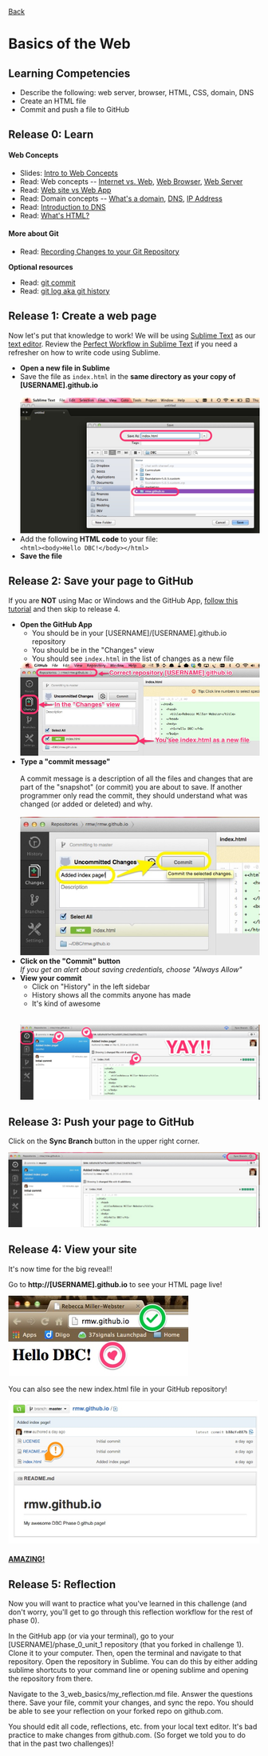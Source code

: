 [Back](README.md)

# Basics of the Web

## Learning Competencies

- Describe the following: web server, browser, HTML, CSS, domain, DNS
- Create an HTML file
- Commit and push a file to GitHub

## Release 0: Learn

#### Web Concepts

* Slides: [Intro to Web Concepts](http://girldevelopit.com/assets/web-concepts/index.html#/)
* Read: Web concepts -- [Internet vs. Web](http://skillcrush.com/2012/08/19/the-internet-vs-the-web/), [Web Browser](http://skillcrush.com/2012/10/01/web-browsers/), [Web Server](http://skillcrush.com/2012/07/03/web-server-2/)
* Read: [Web site vs Web App](http://skillcrush.com/2013/03/28/websites-vs-web-applications/)
* Read: Domain concepts -- [What's a domain](http://skillcrush.com/2012/11/01/domain-2/), [DNS](http://skillcrush.com/2012/04/24/dns/), [IP Address](http://skillcrush.com/2012/07/03/ip-address-2/)
* Read: [Introduction to DNS](http://coding.smashingmagazine.com/2011/05/25/introduction-to-dns-explaining-the-dreaded-dns-delay/)
* Read: [What's HTML?](http://skillcrush.com/2012/04/02/html/)

#### More about Git

* Read: [Recording Changes to your Git Repository](http://git-scm.com/book/en/Git-Basics-Recording-Changes-to-the-Repository)

**Optional resources**

* Read: [git commit](https://www.atlassian.com/git/tutorial/git-basics#!commit)
* Read: [git log aka git history](https://www.atlassian.com/git/tutorial/git-basics#!log)


## Release 1: Create a web page

Now let's put that knowledge to work!  We will be using [Sublime Text](http://www.sublimetext.com/) as our [text editor](http://skillcrush.com/2012/09/10/text-editor/).  Review the [Perfect Workflow in Sublime Text](http://code.tutsplus.com/articles/perfect-workflow-in-sublime-text-free-course--net-27293) if you need a refresher on how to write code using Sublime.

* **Open a new file in Sublime**
* Save the file as `index.html` in the **same directory as your copy of [USERNAME].github.io**<br /><br />![Sublime save](../imgs/sublime-save.jpg)
* Add the following **HTML code** to your file:<br />`<html><body>Hello DBC!</body></html>`
* **Save the file**

## Release 2: Save your page to GitHub

If you are **NOT** using Mac or Windows and the GitHub App, [follow this tutorial](http://readwrite.com/2013/10/02/github-for-beginners-part-2#awesm=~oxToOt4ihQmVCP) and then skip to release 4.

* **Open the GitHub App**<ul><li>You should be in your [USERNAME]/[USERNAME].github.io repository</li><li>You should be in the "Changes" view</li><li>You should see `index.html` in the list of changes as a new file</li></ul>![GitHub app new change](../imgs/github-app-2_save-1.jpg)
* **Type a "commit message"**<br><br>A commit message is a description of all the files and changes that are part of the "snapshot" (or commit) you are about to save.  If another programmer only read the commit, they should understand what was changed (or added or deleted) and why.<br><br>![GitHub commit](../imgs/github-app-2_save-2.jpg)
* **Click on the "Commit" button**<br>*If you get an alert about saving credentials, choose "Always Allow"*
* **View your commit**<ul><li>Click on "History" in the left sidebar</li><li>History shows all the commits anyone has made</li><li>It's kind of awesome</li></ul><br><br>![GitHub commit](../imgs/github-app-2_save-3.jpg)


## Release 3: Push your page to GitHub

Click on the **Sync Branch** button in the upper right corner.

![GitHub commit](../imgs/github-app-3_push.jpg)

## Release 4: View your site

It's now time for the big reveal!! 

Go to **http://[USERNAME].github.io** to see your HTML page live!

![GitHub commit](../imgs/github-page1.jpg)

You can also see the new index.html file in your GitHub repository!

![GitHub commit](../imgs/github-page2.jpg)


#### [AMAZING!](http://www.youtube.com/watch?v=ewfIvKbuRUg)

## Release 5: Reflection

Now you will want to practice what you've learned in this challenge (and don't worry, you'll get to go through this reflection workflow for the rest of phase 0).

In the GitHub app (or via your terminal), go to your [USERNAME]/phase_0_unit_1 repository (that you forked in challenge 1). Clone it to your computer. Then, open the terminal and navigate to that repository. Open the repository in Sublime. You can do this by either adding sublime shortcuts to your command line or opening sublime and opening the repository from there. 

Navigate to the 3_web_basics/my_reflection.md file. Answer the questions there. Save your file, commit your changes, and sync the repo. You should be able to see your reflection on your forked repo on github.com.

You should edit all code, reflections, etc. from your local text editor. It's bad practice to make changes from github.com. (So forget we told you to do that in the past two challenges)! 

